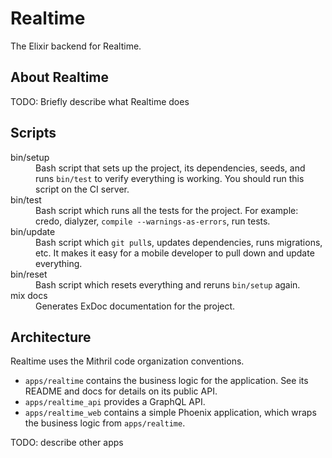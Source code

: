 # Realtime

The Elixir backend for Realtime.

## About Realtime

TODO: Briefly describe what Realtime does

## Scripts

<dl>
  <dt>bin/setup</dt>
  <dd>
    Bash script that sets up the project, its dependencies, seeds, and runs 
    <code>bin/test</code> to verify everything is working. You should run this 
    script on the CI server.
  </dd>
  <dt>bin/test</dt>
  <dd>
    Bash script which runs all the tests for the project. For example: credo,
    dialyzer, <code>compile --warnings-as-errors</code>, run tests.
  </dd>
  <dt>bin/update</dt>
  <dd>
    Bash script which <code>git pull</code>s, updates dependencies, runs 
    migrations, etc. It makes it easy for a mobile developer to pull down and 
    update everything.
  </dd>
  <dt>bin/reset</dt>
  <dd>
    Bash script which resets everything and reruns <code>bin/setup</code> 
    again.
  </dd>
  <dt>mix docs</dt>
  <dd>
    Generates ExDoc documentation for the project.
  </dd>
</dl>

## Architecture

Realtime uses the Mithril code organization conventions.

- `apps/realtime` contains the business logic for the application.
  See its README and docs for details on its public API.
- `apps/realtime_api` provides a GraphQL API.
- `apps/realtime_web` contains a simple Phoenix application, which
  wraps the business logic from `apps/realtime`.

TODO: describe other apps
